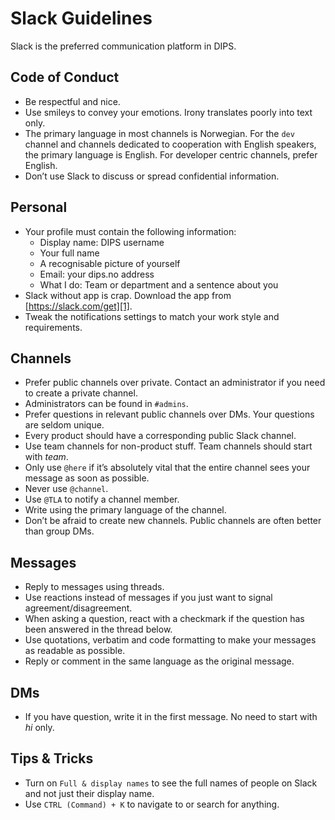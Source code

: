 # Slack Guidelines

Slack is the preferred communication platform in DIPS.

## Code of Conduct
- Be respectful and nice.
- Use smileys to convey your emotions. Irony translates poorly into text only.
- The primary language in most channels is Norwegian. For the `dev` channel and channels dedicated to cooperation with English speakers, the primary language is English. For developer centric channels, prefer English.
- Don’t use Slack to discuss or spread confidential information.

## Personal
- Your profile must contain the following information:
	- Display name: DIPS username
	- Your full name
	- A recognisable picture of yourself
	- Email: your dips.no address
	- What I do: Team or department and a sentence about you
- Slack without app is crap. Download the app from [https://slack.com/get][1].
- Tweak the notifications settings to match your work style and requirements.

## Channels
- Prefer public channels over private. Contact an administrator if you need to create a private channel.
- Administrators can be found in `#admins`.
- Prefer questions in relevant public channels over DMs. Your questions are seldom unique.
- Every product should have a corresponding public Slack channel.
- Use team channels for non-product stuff. Team channels should start with _team_.
- Only use `@here` if it’s absolutely vital that the entire channel sees your message as soon as possible.
- Never use `@channel`.
- Use `@TLA` to notify a channel member.
- Write using the primary language of the channel.
- Don’t be afraid to create new channels. Public channels are often better than group DMs.

## Messages
- Reply to messages using threads.
- Use reactions instead of messages if you just want to signal agreement/disagreement.
- When asking a question, react with a checkmark if the question has been answered in the thread below.
- Use quotations, verbatim and code formatting to make your messages as readable as possible.
- Reply or comment in the same language as the original message.

## DMs
- If you have question, write it in the first message. No need to start with _hi_ only.

## Tips & Tricks
- Turn on `Full & display names` to see the full names of people on Slack and not just their display name.
- Use `CTRL (Command) + K` to navigate to or search for anything.

[1]:	https://slack.com/get "Download Slack"

